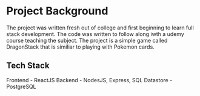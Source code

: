# Project Background
The project was written fresh out of college and first beginning to learn full stack development. The code was written to follow along iwth a udemy course teaching the subject. The project is a simple game called DragonStack that is similiar to playing with Pokemon cards.

## Tech Stack
Frontend - ReactJS
Backend - NodesJS, Express, SQL
Datastore - PostgreSQL